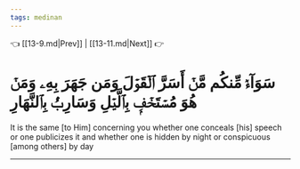 ```yaml
---
tags: medinan
---
```


👈 [[13-9.md|Prev]] | [[13-11.md|Next]] 👉

# سَوَآءٞ مِّنكُم مَّنۡ أَسَرَّ ٱلۡقَوۡلَ وَمَن جَهَرَ بِهِۦ وَمَنۡ هُوَ مُسۡتَخۡفِۭ بِٱلَّيۡلِ وَسَارِبُۢ بِٱلنَّهَارِ

It is the same [to Him] concerning you whether one conceals [his] speech or one publicizes it and whether one is hidden by night or conspicuous [among others] by day

---

